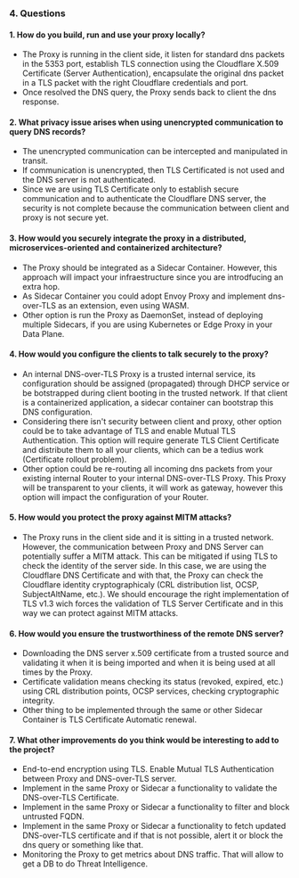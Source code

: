 ### 4. Questions

#### 1. How do you build, run and use your proxy locally?

* The Proxy is running in the client side, it listen for standard dns packets in the 5353 port, establish TLS connection using the Cloudflare X.509 Certificate (Server Authentication), encapsulate the original dns packet in a TLS packet with the right Cloudflare credentials and port.
* Once resolved the DNS query, the Proxy sends back to client the dns response.

#### 2. What privacy issue arises when using unencrypted communication to query DNS records?

* The unencrypted communication can be intercepted and manipulated in transit.
* If communication is unencrypted, then TLS Certificated is not used and the DNS server is not authenticated.
* Since we are using TLS Certificate only to establish secure communication and to authenticate the Cloudflare DNS server, the security is not complete because the communication between client and proxy is not secure yet.

#### 3. How would you securely integrate the proxy in a distributed, microservices-oriented and containerized architecture?

* The Proxy should be integrated as a Sidecar Container. However, this approach will impact your infraestructure since you are introdfucing an extra hop.
* As Sidecar Container you could adopt Envoy Proxy and implement dns-over-TLS as an extension, even using WASM.
* Other option is run the Proxy as DaemonSet, instead of deploying multiple Sidecars, if you are using Kubernetes or Edge Proxy in your Data Plane.

#### 4. How would you configure the clients to talk securely to the proxy?

* An internal DNS-over-TLS Proxy is a trusted internal service, its configuration should be assigned (propagated) through DHCP service or be botstrapped during client booting in the trusted network. If that client is a containerized application, a sidecar container can bootstrap this DNS configuration.
* Considering there isn't security between client and proxy, other option could be to take advantage of TLS and enable Mutual TLS Authentication. This option will require generate TLS Client Certificate and distribute them to all your clients, which can be a tedius work (Certificate rollout problem).
* Other option could be re-routing all incoming dns packets from your existing internal Router to your internal DNS-over-TLS Proxy. This Proxy will be transparent to your clients, it will work as gateway, however this option will impact the configuration of your Router.


#### 5. How would you protect the proxy against MITM attacks?

* The Proxy runs in the client side and it is sitting in a trusted network. However, the communication between Proxy and DNS Server can potentially suffer a MITM attack. This can be mitigated if using TLS to check the identity of the server side. In this case, we are using the Cloudflare DNS Certificate and with that, the Proxy can check the Cloudflare identity cryptographicaly (CRL distribution list, OCSP, SubjectAltName, etc.). We should encourage the right implementation of TLS v1.3 wich forces the validation of TLS Server Certificate and in this way we can protect against MITM attacks.

#### 6. How would you ensure the trustworthiness of the remote DNS server?

* Downloading the DNS server x.509 certificate from a trusted source and validating it when it is being imported and when it is being used at all times by the Proxy.
* Certificate validation means checking its status (revoked, expired, etc.) using CRL distribution points, OCSP services, checking cryptographic integrity.
* Other thing to be implemented through the same or other Sidecar Container is TLS Certificate Automatic renewal.

#### 7. What other improvements do you think would be interesting to add to the project?

* End-to-end encryption using TLS. Enable Mutual TLS Authentication between Proxy and DNS-over-TLS server.
* Implement in the same Proxy or Sidecar a functionality to validate the DNS-over-TLS Certificate.
* Implement in the same Proxy or Sidecar a functionality to filter and block untrusted FQDN.
* Implement in the same Proxy or Sidecar a functionality to fetch updated DNS-over-TLS certificate and if that is not possible, alert it or block the dns query or something like that.
* Monitoring the Proxy to get metrics about DNS traffic. That will allow to get a DB to do Threat Intelligence.
